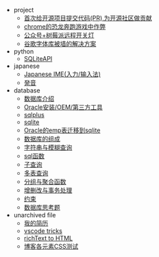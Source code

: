 * project
    * [首次给开源项目提交代码(PR),为开源社区做贡献](doc/201812/pr-to-scoop/pr-to-scoop.md)
    * [chrome的恐龙奔跑游戏中作弊](/doc/project/chrome-game-cheat.md)
    * [公众号+树莓派远程开关灯](doc/project/rpi-gpio)
    * [谷歌字体库被墙的解决方案](doc/project/googlefont.md)
* python
    * [SQLiteAPI](doc/python/python-sqlite.md)
* japanese
    * [Japanese IME(入力/输入法)](/doc/japanese/IME.md)
    * [発音](/doc/japanese/pernounce.md)
* database
    * [数据库介绍](doc/database/01-database.md)
    * [Oracle安装/OEM/第三方工具](doc/database/02-oracle.md)
    * [sqlplus](doc/database/03-sqlplus.md)
    * [sqlite](doc/database/04-sqlite.md)
    * [Oracle的emp表迁移到sqlite](doc/database/05-migrate.md)
    * [数据库的组成](doc/database/06-traverse-db.md)
    * [字符串与模糊查询](doc/database/07-query.md)
    * [sql函数](doc/database/08-function.md)
    * [子查询](doc/database/09-subquery.md)
    * [多表查询](doc/database/10-multi-table.md)
    * [分组与聚合函数](doc/database/11-group.md)
    * [增删改与事务处理](doc/database/12-update.md)
    * [约束](doc/database/13-constraint.md)
    * [数据库思考题](doc/database/problem.md)
* unarchived file
    * [我的简历](doc/unfiled/resume.html)
    * [vscode tricks](doc/unfiled/vscode)
    * [richText to HTML](doc/unfiled/paste.html)
    * [博客各元素CSS测试](doc/unfiled/test.md)